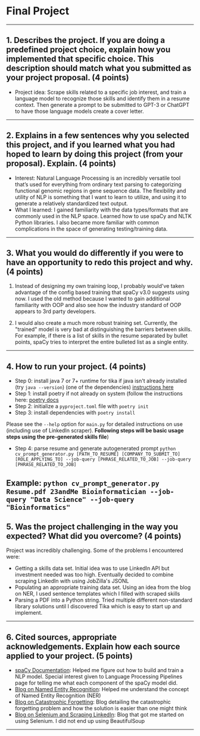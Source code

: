 # Final Project
---
## 1. Describes the project. If you are doing a predefined project choice, explain how you implemented that specific choice. This description should match what you submitted as your project proposal. (4 points)

- Project idea: Scrape skills related to a specific job interest, and train a language 
model to recognize those skills and identify them in a resume context. Then generate
a prompt to be submitted to GPT-3 or ChatGPT to have those language models create a
cover letter.
---
## 2. Explains in a few sentences why you selected this project, and if you learned what you had hoped to learn by doing this project (from your proposal). Explain. (4 points)

- Interest: Natural Language Processing is an incredibly versatile tool that’s used for everything from ordinary text parsing to categorizing functional genomic regions in gene sequence data. The flexibility and utility of NLP is something that I want to learn to utilize, and using it to generate a relatively standardized text output. 
- What I learned: I gained familiarity with the data types/formats that are commonly used in the NLP space. Learned how to use spaCy and NLTK Python libraries. I also became more familiar with common complications in the space of generating testing/training data.
---
## 3. What you would do differently if you were to have an opportunity to redo this project and why. (4 points)

1. Instead of designing my own training loop, I probably would've taken advantage of the
config based training that spaCy v3.0 suggests using now. I used the old method because
I wanted to gain additional familiarity with OOP and also see how the industry standard of
OOP appears to 3rd party developers. 

2. I would also create a much more robust training set. Currently, the "trained" model is very
bad at distinguishing the barriers between skills. For example, if there is a list of skills in
the resume separated by bullet points, spaCy tries to interpret the entire bulleted list as a
single entity.
---
## 4. How to run your project. (4 points)
- Step 0: install java 7 or 7+ runtime for tika if java isn't already installed (try `java --version`) (one of the dependencies) [instructions here](https://docs.oracle.com/javase/7/docs/webnotes/install/mac/mac-jdk.html)
- Step 1: install poetry if not already on system (follow the instructions here: [poetry docs](https://python-poetry.org/docs/)
- Step 2: initialize a `pyproject.toml` file with `poetry init`
- Step 3: install dependencies with `poetry install`

Please see the `--help` option for `main.py` for detailed instructions on use (including use of LinkedIn scraper). 
**Following steps will be basic usage steps using the pre-generated skills file**) 
- Step 4: parse resume and generate autogenerated prompt
`python cv_prompt_generator.py [PATH_TO_RESUME] [COMPANY_TO_SUBMIT_TO] [ROLE_APPLYING_TO] --job-query [PHRASE_RELATED_TO_JOB] --job-query [PHRASE_RELATED_TO_JOB]`

Example: `python cv_prompt_generator.py Resume.pdf 23andMe Bioinformatician --job-query "Data Science" --job-query "Bioinformatics"`
---
## 5. Was the project challenging in the way you expected? What did you overcome? (4 points)
Project was incredibly challenging. Some of the problems I encountered were:
- Getting a skills data set. Initial idea was to use LinkedIn API but investment needed was too high. Eventually decided to combine scraping LinkedIn with using JobZilla's JSONL
- Populating an appropriate training data set. Using an idea from the blog on NER, I used sentence templates which I filled with scraped skills
- Parsing a PDF into a Python string. Tried multiple different non-standard library solutions until I discovered Tika which is easy to start up and implement.
---
## 6. Cited sources, appropriate acknowledgements. Explain how each source applied to your project. (5 points)
- [spaCy Documentation](https://spacy.io/): Helped me figure out how to build and train a NLP model. Special interest given to Language Processing Pipelines page for telling me what each component of the spaCy model did.
- [Blog on Named Entity Recognition](https://ner.pythonhumanities.com/03_02_train_spacy_ner_model.html): Helped me understand the concept of Named Entity Recognition (NER)
- [Blog on Catastrophic Forgetting](https://explosion.ai/blog/pseudo-rehearsal-catastrophic-forgetting): Blog detailing the catastrophic forgetting problem and how the solution is easier than one might think
- [Blog on Selenium and Scraping LinkedIn](https://medium.com/featurepreneur/how-to-build-a-web-scraper-for-linkedin-using-selenium-and-beautifulsoup-94ab717d69a0): Blog that got me started on using Selenium. I did not end up using BeautifulSoup
---
